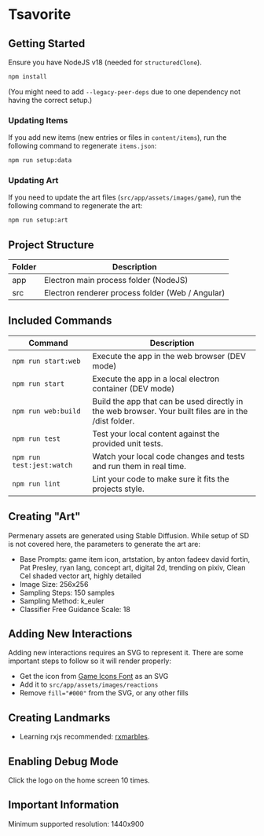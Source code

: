 # Tsavorite

## Getting Started

Ensure you have NodeJS v18 (needed for `structuredClone`).

```bash
npm install
```

(You might need to add `--legacy-peer-deps` due to one dependency not having the correct setup.)

### Updating Items

If you add new items (new entries or files in `content/items`), run the following command to regenerate `items.json`:

```bash
npm run setup:data
```

### Updating Art

If you need to update the art files (`src/app/assets/images/game`), run the following command to regenerate the art: 

```bash
npm run setup:art
```

## Project Structure

| Folder | Description                                      |
|--------|--------------------------------------------------|
| app    | Electron main process folder (NodeJS)            |
| src    | Electron renderer process folder (Web / Angular) |

## Included Commands

| Command                  | Description                                                                                           |
|--------------------------|-------------------------------------------------------------------------------------------------------|
| `npm run start:web`      | Execute the app in the web browser (DEV mode)                                                         |
| `npm run start`          | Execute the app in a local electron container (DEV mode)                                              |
| `npm run web:build`      | Build the app that can be used directly in the web browser. Your built files are in the /dist folder. |
| `npm run test`           | Test your local content against the provided unit tests.                                              |
| `npm run test:jest:watch`| Watch your local code changes and tests and run them in real time.                                    |
| `npm run lint`           | Lint your code to make sure it fits the projects style.                                               |

## Creating "Art"

Permenary assets are generated using Stable Diffusion. While setup of SD is not covered here, the parameters to generate the art are:

* Base Prompts: game item icon, artstation, by anton fadeev david fortin, Pat Presley, ryan lang, concept art, digital 2d, trending on pixiv, Clean Cel shaded vector art, highly detailed
* Image Size: 256x256
* Sampling Steps: 150 samples
* Sampling Method: k_euler
* Classifier Free Guidance Scale: 18

## Adding New Interactions

Adding new interactions requires an SVG to represent it. There are some important steps to follow so it will render properly:

- Get the icon from [Game Icons Font](https://seiyria.com/gameicons-font/) as an SVG
- Add it to `src/app/assets/images/reactions`
- Remove `fill="#000"` from the SVG, or any other fills

## Creating Landmarks

* Learning rxjs recommended: [rxmarbles](https://rxmarbles.com/).

## Enabling Debug Mode

Click the logo on the home screen 10 times.

## Important Information

Minimum supported resolution: 1440x900
